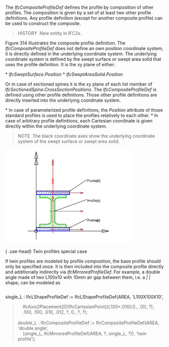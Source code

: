 The _IfcCompositeProfileDef_ defines the profile by composition of other profiles. The composition is given by a set of at least two other profile definitions. Any profile definition (except for another composite profile) can be used to construct the composite.

> HISTORY&nbsp; New entity in IFC2x.

Figure 314 illustrates the composite profile definition. The _IfcCompositeProfileDef_ does not define an own position coordinate system, it is directly defined in the underlying coordinate system. The underlying coordinate system is defined by the swept surface or swept area solid that uses the profile definition. It is the xy plane of either:

\* _IfcSweptSurface.Position_
\* _IfcSweptAreaSolid.Position_

Or in case of sectioned spines it is the xy plane of each list member of _IfcSectionedSpine.CrossSectionPositions_. The _IfcCompositeProfileDef_ is defined using other profile definitions. Those other profile definitions are directly inserted into the underlying coordinate system.

\* In case of parameterized profile definitions, the _Position_ attribute of those standard profiles is used to place the profiles relatively to each other.
\* In case of arbitrary profile definitions, each Cartesian coordinate is given directly within the underlying coordinate system.

> NOTE&nbsp; The black coordinate axes show the underlying coordinate system of the swept surface or swept area solid.

!["composite"](../../../../../../figures/ifccompositeprofiledef-layout1.gif "Figure 314")

{ .use-head}
Twin profiles special case

If twin profiles are modeled by profile composition, the base profile should only be specified once. It is then included into the composite profile directly and additionally indirectly via _IfcMirroredProfileDef_. For example, a double angle made of two L100x10 with 10mm air gap between them, i.e. a _|&nbsp;|_ shape, can be modeled as

> 
> ```
> 
single_L : IfcLShapeProfileDef := IfcLShapeProfileDef(AREA, 'L100X100X10',  
> &nbsp;&nbsp;&nbsp;&nbsp;IfcAxis2Placement2D(IfcCartesianPoint(((.100+.010)/2., .0)), ?),  
> &nbsp;&nbsp;&nbsp;&nbsp;.100, .100, .010, .012, ?, 0., ?, ?);  
> &nbsp;  
> double_L : IfcCompositeProfileDef := IfcCompositeProfileDef(AREA, 'double angle',  
> &nbsp;&nbsp;&nbsp;&nbsp;(single_L, IfcMirroredProfileDef(AREA, ?, single_L, ?)), 'twin profile');

> ```
